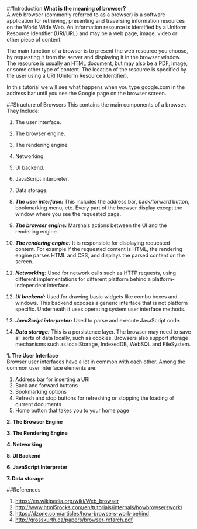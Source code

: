 ##Introduction
**What is the meaning of browser?**<br>
A web browser (commonly referred to as a browser) is a software application for retrieving, presenting and traversing information resources on the World Wide Web. An information resource is identified by a Uniform Resource Identifier (URI/URL) and may be a web page, image, video or other piece of content.

The main function of a browser is to present the web resource you choose, by requesting it from the server and displaying it in the browser window. The resource is usually an HTML document, but may also be a PDF, image, or some other type of content. The location of the resource is specified by the user using a URI (Uniform Resource Identifier).

In this tutorial we will see what happens when you type google.com in the address bar until you see the Google page on the browser screen.

##Structure of Browsers
This contains the main components of a browser. They Include:<br>
1. The user interface.
2. The browser engine.
3. The rendering engine.
4. Networking.
5. UI backend.
6. JavaScript interpreter.<br>
7. Data storage.


1. _**The user interface:**_ This includes the address bar, back/forward button, bookmarking menu, etc. Every part of the browser display except the window where you see the requested page.<br>
2. _**The browser engine:**_ Marshals actions between the UI and the rendering engine.<br>
3. _**The rendering engine:**_ It is responsible for displaying requested content. For example if the requested content is HTML, the rendering engine parses HTML and CSS, and displays the parsed content on the screen.<br>
4. _**Networking:**_ Used for network calls such as HTTP requests, using different implementations for different platform behind a platform-independent interface.<br>
5. _**UI backend:**_ Used for drawing basic widgets like combo boxes and windows. This backend exposes a generic interface that is not platform specific. Underneath it uses operating system user interface methods.<br>
6. _**JavaScript interpreter:**_ Used to parse and execute JavaScript code.<br>
7. _**Data storage:**_ This is a persistence layer. The browser may need to save all sorts of data locally, such as cookies. Browsers also support storage mechanisms such as localStorage, IndexedDB, WebSQL and FileSystem.

**1. The User Interface**<br>
Browser user interfaces have a lot in common with each other. Among the common user interface elements are:
1. Address bar for inserting a URI
2. Back and forward buttons
3. Bookmarking options
4. Refresh and stop buttons for refreshing or stopping the loading of current documents
5. Home button that takes you to your home page

**2. The Browser Engine**<br>

**3. The Rendering Engine**<br>

**4. Networking**<br>

**5. UI Backend**<br>

**6. JavaScript Interpreter**<br>

**7. Data storage**<br>

##References
1. https://en.wikipedia.org/wiki/Web_browser
2. http://www.html5rocks.com/en/tutorials/internals/howbrowserswork/
3. https://dzone.com/articles/how-browsers-work-behind
4. http://grosskurth.ca/papers/browser-refarch.pdf
